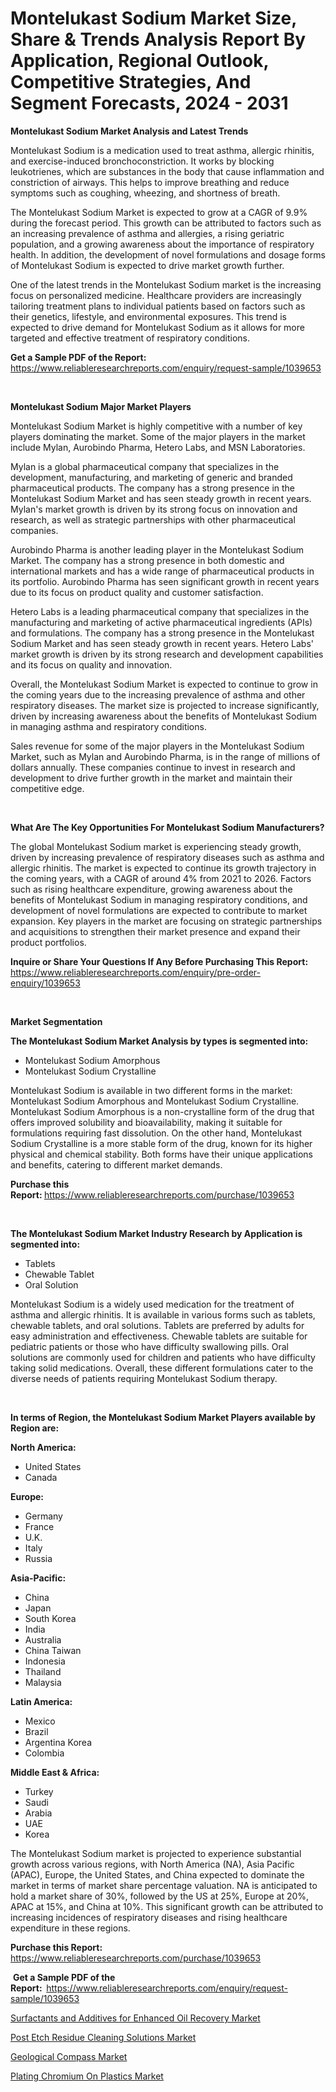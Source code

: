 <p><h1>Montelukast Sodium Market Size, Share & Trends Analysis Report By Application, Regional Outlook, Competitive Strategies, And Segment Forecasts, 2024 - 2031</h1></p><p><strong>Montelukast Sodium Market Analysis and Latest Trends</strong></p>
<p><p>Montelukast Sodium is a medication used to treat asthma, allergic rhinitis, and exercise-induced bronchoconstriction. It works by blocking leukotrienes, which are substances in the body that cause inflammation and constriction of airways. This helps to improve breathing and reduce symptoms such as coughing, wheezing, and shortness of breath.</p><p>The Montelukast Sodium Market is expected to grow at a CAGR of 9.9% during the forecast period. This growth can be attributed to factors such as an increasing prevalence of asthma and allergies, a rising geriatric population, and a growing awareness about the importance of respiratory health. In addition, the development of novel formulations and dosage forms of Montelukast Sodium is expected to drive market growth further.</p><p>One of the latest trends in the Montelukast Sodium market is the increasing focus on personalized medicine. Healthcare providers are increasingly tailoring treatment plans to individual patients based on factors such as their genetics, lifestyle, and environmental exposures. This trend is expected to drive demand for Montelukast Sodium as it allows for more targeted and effective treatment of respiratory conditions.</p></p>
<p><strong>Get a Sample PDF of the Report:&nbsp;</strong> <a href="https://www.reliableresearchreports.com/enquiry/request-sample/1039653">https://www.reliableresearchreports.com/enquiry/request-sample/1039653</a></p>
<p>&nbsp;</p>
<p><strong>Montelukast Sodium Major Market Players</strong></p>
<p><p>Montelukast Sodium Market is highly competitive with a number of key players dominating the market. Some of the major players in the market include Mylan, Aurobindo Pharma, Hetero Labs, and MSN Laboratories.</p><p>Mylan is a global pharmaceutical company that specializes in the development, manufacturing, and marketing of generic and branded pharmaceutical products. The company has a strong presence in the Montelukast Sodium Market and has seen steady growth in recent years. Mylan's market growth is driven by its strong focus on innovation and research, as well as strategic partnerships with other pharmaceutical companies.</p><p>Aurobindo Pharma is another leading player in the Montelukast Sodium Market. The company has a strong presence in both domestic and international markets and has a wide range of pharmaceutical products in its portfolio. Aurobindo Pharma has seen significant growth in recent years due to its focus on product quality and customer satisfaction.</p><p>Hetero Labs is a leading pharmaceutical company that specializes in the manufacturing and marketing of active pharmaceutical ingredients (APIs) and formulations. The company has a strong presence in the Montelukast Sodium Market and has seen steady growth in recent years. Hetero Labs' market growth is driven by its strong research and development capabilities and its focus on quality and innovation.</p><p>Overall, the Montelukast Sodium Market is expected to continue to grow in the coming years due to the increasing prevalence of asthma and other respiratory diseases. The market size is projected to increase significantly, driven by increasing awareness about the benefits of Montelukast Sodium in managing asthma and respiratory conditions.</p><p>Sales revenue for some of the major players in the Montelukast Sodium Market, such as Mylan and Aurobindo Pharma, is in the range of millions of dollars annually. These companies continue to invest in research and development to drive further growth in the market and maintain their competitive edge.</p></p>
<p>&nbsp;</p>
<p><strong>What Are The Key Opportunities For Montelukast Sodium Manufacturers?</strong></p>
<p><p>The global Montelukast Sodium market is experiencing steady growth, driven by increasing prevalence of respiratory diseases such as asthma and allergic rhinitis. The market is expected to continue its growth trajectory in the coming years, with a CAGR of around 4% from 2021 to 2026. Factors such as rising healthcare expenditure, growing awareness about the benefits of Montelukast Sodium in managing respiratory conditions, and development of novel formulations are expected to contribute to market expansion. Key players in the market are focusing on strategic partnerships and acquisitions to strengthen their market presence and expand their product portfolios.</p></p>
<p><strong>Inquire or Share Your Questions If Any Before Purchasing This Report:</strong> <a href="https://www.reliableresearchreports.com/enquiry/pre-order-enquiry/1039653">https://www.reliableresearchreports.com/enquiry/pre-order-enquiry/1039653</a></p>
<p>&nbsp;</p>
<p><strong>Market Segmentation</strong></p>
<p><strong>The Montelukast Sodium Market Analysis by types is segmented into:</strong></p>
<p><ul><li>Montelukast Sodium Amorphous</li><li>Montelukast Sodium Crystalline</li></ul></p>
<p><p>Montelukast Sodium is available in two different forms in the market: Montelukast Sodium Amorphous and Montelukast Sodium Crystalline. Montelukast Sodium Amorphous is a non-crystalline form of the drug that offers improved solubility and bioavailability, making it suitable for formulations requiring fast dissolution. On the other hand, Montelukast Sodium Crystalline is a more stable form of the drug, known for its higher physical and chemical stability. Both forms have their unique applications and benefits, catering to different market demands.</p></p>
<p><strong>Purchase this Report:&nbsp;</strong><a href="https://www.reliableresearchreports.com/purchase/1039653">https://www.reliableresearchreports.com/purchase/1039653</a></p>
<p>&nbsp;</p>
<p><strong>The Montelukast Sodium Market Industry Research by Application is segmented into:</strong></p>
<p><ul><li>Tablets</li><li>Chewable Tablet</li><li>Oral Solution</li></ul></p>
<p><p>Montelukast Sodium is a widely used medication for the treatment of asthma and allergic rhinitis. It is available in various forms such as tablets, chewable tablets, and oral solutions. Tablets are preferred by adults for easy administration and effectiveness. Chewable tablets are suitable for pediatric patients or those who have difficulty swallowing pills. Oral solutions are commonly used for children and patients who have difficulty taking solid medications. Overall, these different formulations cater to the diverse needs of patients requiring Montelukast Sodium therapy.</p></p>
<p>&nbsp;</p>
<p><strong>In terms of Region, the Montelukast Sodium Market Players available by Region are:</strong></p>
<p>
    <p> <strong> North America: </strong>
        <ul>
            <li>United States</li>
            <li>Canada</li>
        </ul>
        </p> 
    <p> <strong> Europe: </strong>
        <ul>
            <li>Germany</li>
            <li>France</li>
            <li>U.K.</li>
            <li>Italy</li>
            <li>Russia</li>
        </ul>
        </p> 
    <p> <strong> Asia-Pacific: </strong>
        <ul>
            <li>China</li>
            <li>Japan</li>
            <li>South Korea</li>
            <li>India</li>
            <li>Australia</li>
            <li>China Taiwan</li>
            <li>Indonesia</li>
            <li>Thailand</li>
            <li>Malaysia</li>
        </ul>
        </p> 
    <p> <strong> Latin America: </strong>
        <ul>
            <li>Mexico</li>
            <li>Brazil</li>
            <li>Argentina Korea</li>
            <li>Colombia</li>
        </ul>
        </p> 
    <p> <strong> Middle East & Africa: </strong>
        <ul>
            <li>Turkey</li>
            <li>Saudi</li>
            <li>Arabia</li>
            <li>UAE</li>
            <li>Korea</li>
        </ul>
    </p>
    </p>
<p><p>The Montelukast Sodium market is projected to experience substantial growth across various regions, with North America (NA), Asia Pacific (APAC), Europe, the United States, and China expected to dominate the market in terms of market share percentage valuation. NA is anticipated to hold a market share of 30%, followed by the US at 25%, Europe at 20%, APAC at 15%, and China at 10%. This significant growth can be attributed to increasing incidences of respiratory diseases and rising healthcare expenditure in these regions.</p></p>
<p><strong>Purchase this Report: </strong><a href="https://www.reliableresearchreports.com/purchase/1039653">https://www.reliableresearchreports.com/purchase/1039653</a></p>
<p>&nbsp;<strong>Get a Sample PDF of the Report:&nbsp;&nbsp;</strong><a href="https://www.reliableresearchreports.com/enquiry/request-sample/1039653">https://www.reliableresearchreports.com/enquiry/request-sample/1039653</a></p>
<p><strong></strong></p>
<p><p><a href="https://view.publitas.com/reportprime-1/surfactants-and-additives-for-enhanced-oil-recovery-market-size-and-growth-market-segmentation-regional-and-country-breakdowns-and-market-trends-for-period-from-2023-2030/">Surfactants and Additives for Enhanced Oil Recovery Market</a></p><p><a href="https://view.publitas.com/reportprime-1/post-etch-residue-cleaning-solutions-market-research-report-unlocks-analysis-on-the-market-financial-status-market-size-and-market-revenue-upto-2030/">Post Etch Residue Cleaning Solutions Market</a></p><p><a href="https://view.publitas.com/reportprime-1/geological-compass-market-offers-provide-insightful-data-for-the-time-period-from-2023-to-2030-and-also-provide-analysis-based-on-application-type-and-region/">Geological Compass Market</a></p><p><a href="https://zircon-bluebell-299.notion.site/Plating-Chromium-On-Plastics-Market-Size-Growth-Outlook-from-2024-to-2031-projecting-at-Market-s-T-4bfb5920ba3a4f29b1bb4722f36c45be">Plating Chromium On Plastics Market</a></p></p>
